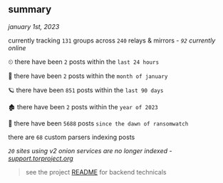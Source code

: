 
## summary
_january 1st, 2023_

currently tracking `131` groups across `240` relays & mirrors - _`92` currently online_

⏲ there have been `2` posts within the `last 24 hours`

🦈 there have been `2` posts within the `month of january`

🪐 there have been `851` posts within the `last 90 days`

🏚 there have been `2` posts within the `year of 2023`

🦕 there have been `5688` posts `since the dawn of ransomwatch`

there are `68` custom parsers indexing posts

_`20` sites using v2 onion services are no longer indexed - [support.torproject.org](https://support.torproject.org/onionservices/v2-deprecation/)_

> see the project [README](https://github.com/joshhighet/ransomwatch#ransomwatch--) for backend technicals
